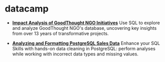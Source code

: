# datacamp

- [__Impact Analysis of GoodThought NGO Initiatives__](https://github.com/marcodelph/datacamp/tree/main/Impact%20Analysis%20of%20GoodThought%20NGO%20Initiatives)
        Use SQL to explore and analyze GoodThought NGO's database, uncovering key insights from over 13 years of transformative projects.

- [__Analyzing and Formatting PostgreSQL Sales Data__]()
        Enhance your SQL Skills with hands-on data cleaning in PostgreSQL: perform analyses while working with incorrect data types and missing values.